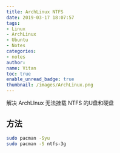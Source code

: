 ```yaml
---
title: ArchLinux NTFS
date: 2019-03-17 18:07:57
tags:
- Linux
- ArchLinux
- Ubuntu
- Notes
categories: 
- notes
author:
name: Vitan
toc: true
enable_unread_badge: true
thumbnail: /images/ArchLinux.png
---
```

解决 ArchLInux 无法挂载 NTFS 的U盘和硬盘
<!--more-->

## 方法
```bash
sudo pacman -Syu 
sudo pacman -S ntfs-3g 
```  